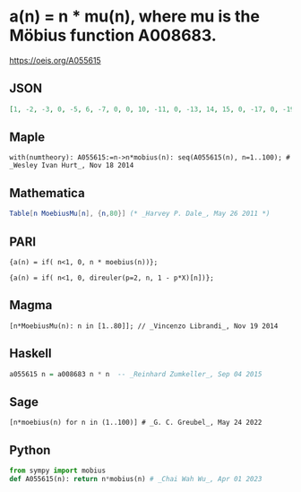 # a\(n\) \= n \* mu\(n\), where mu is the Möbius function A008683\.
https://oeis.org/A055615
## JSON
```JSON
[1, -2, -3, 0, -5, 6, -7, 0, 0, 10, -11, 0, -13, 14, 15, 0, -17, 0, -19, 0, 21, 22, -23, 0, 0, 26, 0, 0, -29, -30, -31, 0, 33, 34, 35, 0, -37, 38, 39, 0, -41, -42, -43, 0, 0, 46, -47, 0, 0, 0, 51, 0, -53, 0, 55, 0, 57, 58, -59, 0, -61, 62, 0, 0, 65, -66, -67, 0, 69, -70, -71, 0]
```
## Maple
```Maple
with(numtheory): A055615:=n->n*mobius(n): seq(A055615(n), n=1..100); # _Wesley Ivan Hurt_, Nov 18 2014
```
## Mathematica
```Mathematica
Table[n MoebiusMu[n], {n,80}] (* _Harvey P. Dale_, May 26 2011 *)
```
## PARI
```PARI
{a(n) = if( n<1, 0, n * moebius(n))};
```
```PARI
{a(n) = if( n<1, 0, direuler(p=2, n, 1 - p*X)[n])};
```
## Magma
```Magma
[n*MoebiusMu(n): n in [1..80]]; // _Vincenzo Librandi_, Nov 19 2014
```
## Haskell
```Haskell
a055615 n = a008683 n * n  -- _Reinhard Zumkeller_, Sep 04 2015
```
## Sage
```Sage
[n*moebius(n) for n in (1..100)] # _G. C. Greubel_, May 24 2022
```
## Python
```Python
from sympy import mobius
def A055615(n): return n*mobius(n) # _Chai Wah Wu_, Apr 01 2023
```
